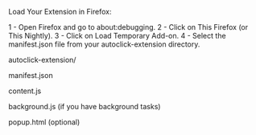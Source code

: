 Load Your Extension in Firefox:

1 - Open Firefox and go to about:debugging.
2 - Click on This Firefox (or This Nightly).
3 - Click on Load Temporary Add-on.
4 - Select the manifest.json file from your autoclick-extension directory.

autoclick-extension/

manifest.json

content.js

background.js (if you have background tasks)

popup.html (optional)

